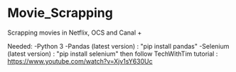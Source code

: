 # Movie_Scrapping
Scrapping movies in Netflix, OCS and Canal +

Needed:
  -Python 3
  -Pandas (latest version) : "pip install pandas"
  -Selenium (latest version) : "pip install selenium" then follow TechWithTim tutorial : https://www.youtube.com/watch?v=Xjv1sY630Uc
